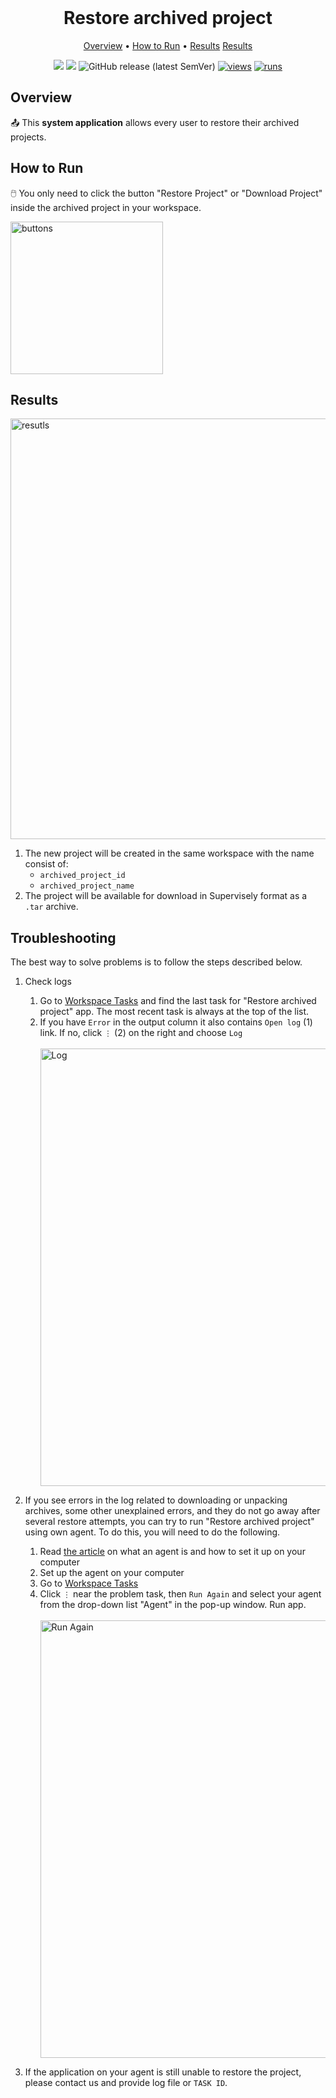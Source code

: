 <div align='center' markdown> <br>

# Restore archived project

<p align='center'>
  <a href='#overview'>Overview</a> •
  <a href='#how-to-run'>How to Run</a> •
  <a href='#results'>Results</a>
  <a href='#troubleshooting'>Results</a>
</p>

[![](https://img.shields.io/badge/supervisely-ecosystem-brightgreen)](https://ecosystem.supervisely.com/apps/supervisely-ecosystem/restore-archived-project)
[![](https://img.shields.io/badge/slack-chat-green.svg?logo=slack)](https://supervisely.com/slack)
![GitHub release (latest SemVer)](https://img.shields.io/github/v/release/supervisely-ecosystem/restore-archived-project)
[![views](https://app.supervisely.com/img/badges/views/supervisely-ecosystem/restore-archived-project.png)](https://supervisely.com)
[![runs](https://app.supervisely.com/img/badges/runs/supervisely-ecosystem/restore-archived-project.png)](https://supervisely.com)

</div>

## Overview

📤 This **system application** allows every user to restore their archived projects.

   
## How to Run

🖱️ You only need to click the button "Restore Project" or "Download Project" inside the archived project in your workspace.

<img width="244" alt="buttons" src="https://github.com/supervisely-ecosystem/restore-archived-project/assets/57998637/9a97966e-0d81-4b1e-8bb1-444d90a1135b">


## Results

<img width="673" alt="resutls" src="https://github.com/supervisely-ecosystem/restore-archived-project/assets/57998637/ed74eace-08c0-4db5-accb-00e19b39123d">

1. The new project will be created in the same workspace with the name consist of:
   - `archived_project_id`
   - `archived_project_name`
2. The project will be available for download in Supervisely format as a `.tar` archive.

## Troubleshooting

The best way to solve problems is to follow the steps described below.

1. Check logs 
   
   1. Go to [Workspace Tasks](https://app.supervisely.com/tasks) and find the last task for "Restore archived project" app. The most recent task is always at the top of the list.
   2. If you have `Error` in the output column it also contains `Open log` (1) link. If no, click `⋮` (2) on the right and choose `Log`
      <div>
        <br>
        <img width="700" alt="Log" src="https://github.com/supervisely-ecosystem/restore-archived-project/assets/57998637/71232198-80be-484c-a1eb-ff34af72a5e9">
        <br>
      </div>

2. If you see errors in the log related to downloading or unpacking archives, some other unexplained errors, and they do not go away after several restore attempts, you can try to run "Restore archived project" using own agent. To do this, you will need to do the following.
   1. Read [the article](https://docs.supervisely.com/getting-started/connect-your-computer) on what an agent is and how to set it up on your computer
   2. Set up the agent on your computer
   3. Go to [Workspace Tasks](https://app.supervisely.com/tasks)
   4. Click `⋮` near the problem task, then `Run Again` and select your agent from the drop-down list "Agent" in the pop-up window. Run app.
      <div>
        <br>
        <img width="700" alt="Run Again" src="https://github.com/supervisely-ecosystem/restore-archived-project/assets/57998637/b75d1fc9-77d8-4e40-86b8-2ba296ca1337">
        <br>
      </div>

3. If the application on your agent is still unable to restore the project, please contact us and provide log file or `TASK ID`.